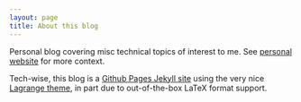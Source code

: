 ```yaml
---
layout: page
title: About this blog
---
```


Personal blog covering misc technical topics of interest to me. See
[personal website](http://www.david-andrzejewski.com/) for more
context.

Tech-wise, this blog is a [Github Pages Jekyll site](https://help.github.com/en/github/working-with-github-pages/setting-up-a-github-pages-site-with-jekyll) using the very nice [Lagrange theme](https://github.com/LeNPaul/Lagrange), in part due to out-of-the-box LaTeX format support.
